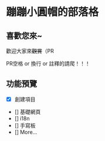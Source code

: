 # 蹦蹦小圓帽的部落格

## 喜歡您來~

歡迎大家來~~觀賞~~（PR

PR空格 or 換行 or 註釋的請爬！！！

## 功能預覽

- [x] 創建項目
- [] 基礎網頁
- [] i18n
- [] 手寫板
- [] More...

